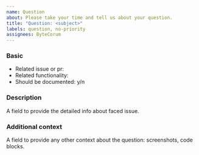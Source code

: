 ```yaml
---
name: Question
about: Please take your time and tell us about your question.
title: "Question: <subject>"
labels: question, no-priority
assignees: ByteCorum
---
```


### Basic

- Related issue or pr:
- Related functionality:
- Should be documented: y/n

### Description

A field to provide the detailed info about faced issue.

### Additional context

A field to provide any other context about the question: screenshots, code blocks.
